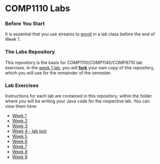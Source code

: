 # COMP1110 Labs

### Before You Start

It is essential that you use streams to [enroll](https://cs.anu.edu.au/streams/) in a lab class before the end of Week 1.

### The Labs Repository

This repository is the basis for COMP1110/COMP1140/COMP6710 lab exercises.
In the [week 1 lab](src/comp1110/lab1/README.md), you will [**fork**](http://docs.gitlab.com/ee/gitlab-basics/fork-project.html) your own copy of this repository, which you will use for the remainder of the semester.

### Lab Exercises

Instructions for each lab are contained in this repository, within the folder
where you will be writing your Java code for the respective lab.
You can view them here:
*  [Week 1](src/comp1110/lab1/README.md)
*  [Week 2](src/comp1110/lab2/README.md)
*  [Week 3](src/comp1110/lab3/README.md)
*  [Week 4 - lab test](https://cs.anu.edu.au/courses/comp1110/assessments/labtest/)
*  [Week 5](src/comp1110/lab5/README.md)
*  [Week 6](src/comp1110/lab6/README.md)
*  [Week 7](src/comp1110/lab7/README.md)
*  [Week 8](src/comp1110/lab8/README.md)
*  [Week 9](src/comp1110/lab9/README.md)